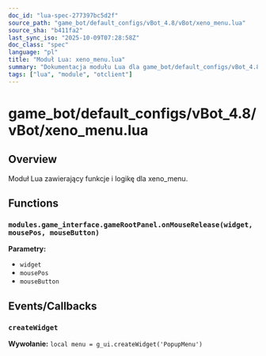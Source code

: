 ```yaml
---
doc_id: "lua-spec-277397bc5d2f"
source_path: "game_bot/default_configs/vBot_4.8/vBot/xeno_menu.lua"
source_sha: "b411fa2"
last_sync_iso: "2025-10-09T07:28:58Z"
doc_class: "spec"
language: "pl"
title: "Moduł Lua: xeno_menu.lua"
summary: "Dokumentacja modułu Lua dla game_bot/default_configs/vBot_4.8/vBot/xeno_menu.lua"
tags: ["lua", "module", "otclient"]
---
```


# game_bot/default_configs/vBot_4.8/vBot/xeno_menu.lua

## Overview

Moduł Lua zawierający funkcje i logikę dla xeno_menu.

## Functions

### `modules.game_interface.gameRootPanel.onMouseRelease(widget, mousePos, mouseButton)`

**Parametry:**

- `widget`
- `mousePos`
- `mouseButton`

## Events/Callbacks

### `createWidget`

**Wywołanie:** `local menu = g_ui.createWidget('PopupMenu')`
